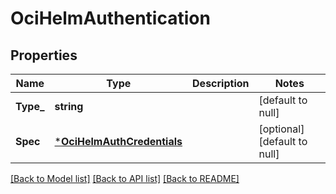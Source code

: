 # OciHelmAuthentication

## Properties
Name | Type | Description | Notes
------------ | ------------- | ------------- | -------------
**Type_** | **string** |  | [default to null]
**Spec** | [***OciHelmAuthCredentials**](OciHelmAuthCredentials.md) |  | [optional] [default to null]

[[Back to Model list]](../README.md#documentation-for-models) [[Back to API list]](../README.md#documentation-for-api-endpoints) [[Back to README]](../README.md)

